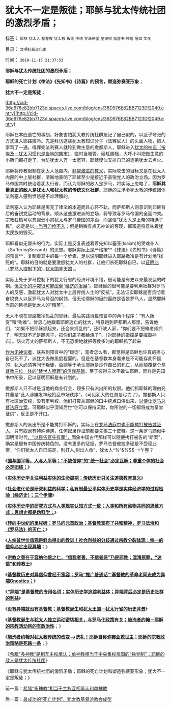 # 犹大不一定是叛徒；耶稣与犹太传统社团的激烈矛盾；

标签： `耶稣` `犹太人` `基督教` `犹太教` `叛徒` `传统` `罗马帝国` `圣彼得` `福音书` `神庙` `信仰` `文化` 

目录： `文明社会进化史`

时间： `2010-11-15 21:37:53`

**耶稣与犹太传统社团的激烈矛盾；**

**耶稣的死亡计划《律法》《先知书》《诗篇》的预言，塑造弥赛亚形象**；

**犹大不一定是叛徒**；

[http://cid-36d976e82bb7123d.spaces.live.com/blog/cns!36D976E82BB7123D!2049.entry](http://cid-36d976e82bb7123d.spaces.live.com/blog/cns!36D976E82BB7123D!2049.entry)

耶稣在本应逃亡的事刻，好象害怕犹太教传统社群忘记了自已似的，以近乎夸张的方式进入耶路撒冷。先是拜访这些犹太教知识分子（法赛尼人）的头面人物，把人家骂了一通。得罪完法利赛人就轮到做生意的撒都斯人，耶稣进入[犹太的神庙（按埃及－犹太习惯也是当地的集市）](../../../2010/8/20/通货膨胀堰塞湖；神庙和中央银行.md)，临时当城管，砸缸踢档，大呼小叫把做生意的小贩们都打走了。为防犹太人万一太宽容，耶稣疑似安排自已的徒弟犹太去点火。

耶稣将传教限制在犹太人范围内，[非常激进的教义](../../../2010/11/14/耶稣的政治策略是死路一条.md)，实际攻击的目标又是在犹太人内部的中上层社群，清晰地表明了耶稣至少是接近于奋锐党人的政治立场。因为罗马帝国其时统治着犹太行省，而认为耶稣的敌人是罗马，将实际上忽略了，**耶稣其量真正的敌人是犹太人和犹太教的传统文化社群**。耶稣的立场令犹太教的传统团体法利塞人感到愤怒是不难理解的。

法利塞人认为耶稣是离充了律法的本道而且心怀不轨，而萨都斯人则意识到耶稣背后的奋锐党运动的背景，顺从这些激进派的立场，将导致与罗马帝国的全面冲突。宗教狂热可以忽视弱小的犹太与罗马帝国的差距，而坚信“犹太人是上帝的特选子民”，必定是以[一当百刀枪不入](../../../2010/10/29/“旧社会”未必真的腐败黑暗；.md)；但是稍微有点无神论的客观，都知道将意味着犹太民族的毁灭。

耶稣看似无厘头的行为，实际上是反复表述着着先知以塞亚(Isaiah)的受难仆人（SufferingServant）的思想。耶稣实际上是严格按**《律法》《先知书》《诗篇》的预言**，复制着其中的每一个步骤，足以说明耶稣进入耶路撒冷是有计划地“找死的”。耶稣的目的就是要激怒犹太人的社群，让他们杀死耶稣自已，以[证明此（罗马人控制下的）犹太国非天国](../../../2010/11/14/基督教诞生与犹太人独立运动和罗马化政策.md)，。

实际上处于罗马控制下的犹太行省的经济环境不错，很可能是有史以来最发达的时期。[但文化的冲突很可能压倒“经济的发展](../../../2009/11/26/真理标准不一导致文明的冲突.md)”。耶稣目的很可能是要利用社群对罗马人的反感，激起犹太人对犹太中上层传统人士的“反抗”。无法证实耶稣是否贯彻着奋锐党人以反罗马为号召的纲领，但无论耶稣的目的最终是否是罗马人，显然耶稣当前的目标是犹太人的“精英”。

无人不晓在耶路撒冷捣乱的耶稣，最后实践诗篇预言中的两个程序：“有人叛变”和“殉难”。曾忠心地跟着耶稣逃亡的犹大，特意跑到萨都斯人那里，告诉他们，“如果不把耶稣抓起来，还会来捣乱的”，还吓唬人家，“你们要不把俺老师抓了，明天就不光是踢摊子，把你们庙子都给烧了”。（对耶稣的指控是要摧毁神庙）。恼火万丈的萨都斯人，不无恐惧地就把等侯多时的耶稣抓了起来

[作为无神论者](../../../2010/11/1/人类社会合作的基础是无神论，人与人合作的契约与神无关！.md)，联系到预言中的“叛徒”，笔者怎么看，都觉得是耶稣也许真的担心自已死不了，派犹大去做黑脸程婴的。但是在基督教本身看来是不可能存此怀疑的，犹大必须等同于叛徒，否则等于承认耶稣是炒作自已的死亡，从而颠覆[整个基督教三位一体的“替世人赎罪”的信仰基础](../../../2010/11/13/统一的信仰必定出现异端;鲜血凝成普世价值观！.md)。至于彼得三次不敢认耶稣，同样是先知书中所录，足以证明耶稣是有计划的。

撒都斯人只不过是当地的商业行会，顶多只有派出所的权限。他们抓耶稣的理由充其量是“此人涉嫌发神经捣乱市场秩序”，（可见犹大的任务是尽力了）。撒都斯人只有社区治安权，没有审判权，他们打算从耶稣的口中挖点口供出来，[以便让罗马总督法庭立案](../../../2010/11/13/基督教宣布了罗马法治和《罗马法》的灭亡.md)。可耶稣似乎深知后世“你可以保持沉默，你所说的一切都将成为呈堂证供”，反正是不开口。

撒都斯人的派出所是不能拷打耶稣的，实际上在[罗马法庭中也不能拷打被告或证人](../../../2010/10/24/黑律师的贡献“非法无正义”.md)，只有奴隶有特殊待遇，任何奴隶作证前都要先挨三十皮鞭。这一条罗马颇似中国明清时代[，“以民告官先有罪”，](../../../2009/11/14/小奴意识缔造了中国传统文化.md)而象中国古代那样可以随便拷打被告的“断案”，确实是很有中国传统特色的。没有更多的证据，罗马总督彼拉多硬是不受理此案，“你们犹太人自已搞定，别打人,别出人命”，犹太人^%^&%$$——>乍整？

《[**国与国平等，人与人平等；“不缺信仰”的“统一社会”必定瓦解；尊重个体的社会必定团结；**](../../../2010/11/11/为什么到处都宣扬“普世的价值观”.md)》

《[**实体历史学关注利益实体的生命周期；传统历史只关注道德教育意义**](../../../2010/11/11/林语堂：利益是平民的利益，道德是统治阶级的道德.md)》

《[**社会进化论是研究利益的科学；私有制最公平实体历史学是实体经济学的过程检验（经济史）；三个步骤**](../../../2010/11/11/实体历史分析,为什么私有制最公平？.md)》

《[**实体历史学的研究方式与人类现实认知方式一致；人类和所有动物共同的思维方式；思想史都是伪科学；**](../../../2010/11/13/为什么“机器人”不可能成为人类的敌人.md)》

《[**转向中世纪的里程碑；罗马的元首政治；基督教宣布了共和精神，罗马法治和《罗马法》的灭亡；**](../../../2010/11/13/基督教宣布了罗马法治和《罗马法》的灭亡.md)》

《[**人权普世价值观是鲜血得出的教训！社会利益的分歧通过宗教分裂体现；统一的信仰必定出现异端**](../../../2010/11/13/统一的信仰必定出现异端;鲜血凝成普世价值观！.md)；》

《[**宗教之善在于容纳他信之仁，“信我者善，不信者恶”乃是邪教；混淆原罪，“迷信”和传教士**](../../../2010/11/13/宗教之善在于容纳他信之仁和中国特色的信仰.md)》

《[**基督教历史对异信仰曾经不宽容；罗马“推广普通话”'基督教的革命老同志成为异端Gnostics；**](../../../2010/11/13/基督教曾经不宽容；老基督教也成为异端Gnostics.md)》

《[**“异端”是基督教的专用名词；实体历史学追踪利益体；异端背后必定是历史社群的利益**](../../../2010/11/13/“异端”是基督教历史上的专用名词.md)》

《[**没有异端就没有基督教；基督教诞生和犹太王国－犹太行省的历史背景**](../../../2010/11/14/没有异端就没有基督教,基督教诞生和犹太王国.md)》

《[**基督教诞生与犹太人独立运动密切相关，与罗马化政策有关；施洗者约翰－耶稣的宗教活动目的有政治性**](../../../2010/11/14/基督教诞生与犹太人独立运动和罗马化政策.md)；》

《[**施洗者约翰对犹太教传统的改变——>洗礼！耶稣自称弥赛亚救世主；耶稣的宗教政治策略是死路一条**](../../../2010/11/14/耶稣的政治策略是死路一条.md)；》

《[希腊“多神教”是相互主权承认；单神教相当于中央集权帝国的“独党制”；耶稣的敌人是犹太传统社团](../../../2010/11/15/希腊“多神教”相当于主权互相承认和单神教.md)》

《耶稣与犹太传统社团的激烈矛盾；耶稣的死亡计划和塑造弥赛亚形象；犹大不一定是叛徒；》



前一篇：[希腊“多神教”相当于主权互相承认和单神教](../../../2010/11/15/希腊“多神教”相当于主权互相承认和单神教.md)

后一篇：[最成功的“死亡计划”，犹太教基督派教会成型](../../../2010/11/15/最成功的“死亡计划”，犹太教基督派教会成型.md)